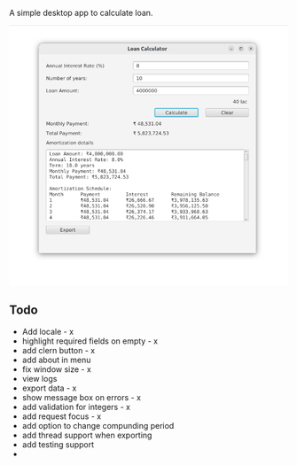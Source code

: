 A simple desktop app to calculate loan.

![app](./images/v3.png)

## Todo

* Add locale - x
* highlight required fields on empty - x
* add clern button - x
* add about in menu
* fix window size - x
* view logs 
* export data - x
* show message box on errors - x
* add validation for integers - x
* add request focus - x
* add option to change compunding period
* add thread support when exporting
* add testing support
* 